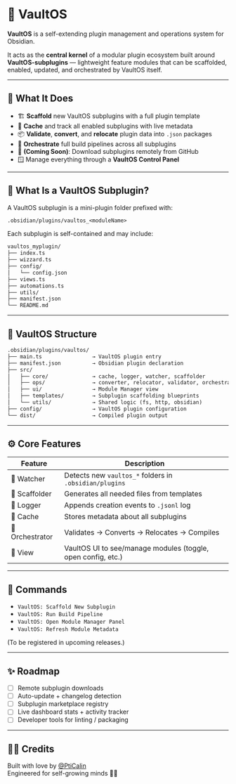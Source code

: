 # 🧠 VaultOS

**VaultOS** is a self-extending plugin management and operations system for Obsidian.

It acts as the **central kernel** of a modular plugin ecosystem built around **VaultOS-subplugins** — lightweight feature modules that can be scaffolded, enabled, updated, and orchestrated by VaultOS itself.

---

## 🚀 What It Does

- 🏗️ **Scaffold** new VaultOS subplugins with a full plugin template
- 🧠 **Cache** and track all enabled subplugins with live metadata
- 📦 **Validate**, **convert**, and **relocate** plugin data into `.json` packages
- 🔄 **Orchestrate** full build pipelines across all subplugins
- 📡 **(Coming Soon)**: Download subplugins remotely from GitHub
- 🪟 Manage everything through a **VaultOS Control Panel**

---

## 🧩 What Is a VaultOS Subplugin?

A VaultOS subplugin is a mini-plugin folder prefixed with:

```txt
.obsidian/plugins/vaultos_<moduleName>
```

Each subplugin is self-contained and may include:

```txt
vaultos_myplugin/
├── index.ts
├── wizzard.ts
├── config/
│   └── config.json
├── views.ts
├── automations.ts
├── utils/
├── manifest.json
└── README.md
```

---

## 📂 VaultOS Structure

```txt
.obsidian/plugins/vaultos/
├── main.ts                → VaultOS plugin entry
├── manifest.json          → Obsidian plugin declaration
├── src/
│   ├── core/              → cache, logger, watcher, scaffolder
│   ├── ops/               → converter, relocator, validator, orchestrator
│   ├── ui/                → Module Manager view
│   ├── templates/         → Subplugin scaffolding blueprints
│   └── utils/             → Shared logic (fs, http, obsidian)
├── config/                → VaultOS plugin configuration
└── dist/                  → Compiled plugin output
```

---

## ⚙️ Core Features

| Feature | Description |
|--------|-------------|
| 🔁 Watcher | Detects new `vaultos_*` folders in `.obsidian/plugins` |
| 🧱 Scaffolder | Generates all needed files from templates |
| 📓 Logger | Appends creation events to `.jsonl` log |
| 🧠 Cache | Stores metadata about all subplugins |
| 🔨 Orchestrator | Validates → Converts → Relocates → Compiles |
| 🧩 View | VaultOS UI to see/manage modules (toggle, open config, etc.) |

---

## 🧪 Commands

- `VaultOS: Scaffold New Subplugin`
- `VaultOS: Run Build Pipeline`
- `VaultOS: Open Module Manager Panel`
- `VaultOS: Refresh Module Metadata`

(To be registered in upcoming releases.)

---

## ✨ Roadmap

- [ ] Remote subplugin downloads
- [ ] Auto-update + changelog detection
- [ ] Subplugin marketplace registry
- [ ] Live dashboard stats + activity tracker
- [ ] Developer tools for linting / packaging

---

## 👩‍💻 Credits

Built with love by [@PtiCalin](https://github.com/PtiCalin)  
Engineered for self-growing minds 🧠✨

